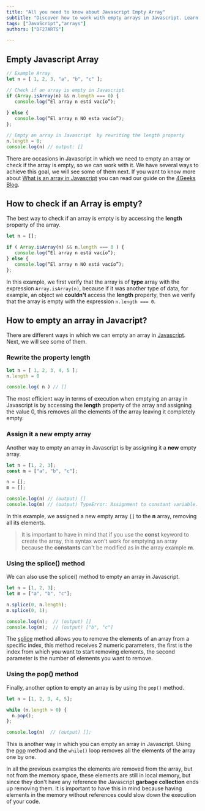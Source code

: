 ```yaml
---
title: "All you need to know about Javascript Empty Array"
subtitle: "Discover how to work with empty arrays in Javascript. Learn how to create them, verify if they are empty, and manage them effectively"
tags: ["JavaScript","arrays"]
authors: ["DF27ARTS"]

---
```


##  Empty Javascript Array

```js
// Example Array
let n = [ 1, 2, 3, "a", "b", "c" ];

// Check if an array is empty in Javascript
if (Array.isArray(n) && n.length === 0) {
   console.log(“El array n está vacío”);
   
} else {
   console.log(“El array n NO esta vacío”);
};

// Empty an array in Javascript  by rewriting the length property
n.length = 0;
console.log(n) // output: []
```

There are occasions in Javascript in which we need to empty an array or check if the array is empty, so we can work with it. We have several ways to achieve this goal, we will see some of them next. If you want to know more about [What is an array in Javascript](https://4geeks.com/lesson/what-is-an-array-define-array) you can read our guide on the [4Geeks Blog](https://4geeks.com/).

## How to check if an Array is empty?

The best way to check if an array is empty is by accessing the **length** property of the array.

```js
let n = [];

if ( Array.isArray(n) && n.length === 0 ) {
   console.log(“El array n está vacío”);
} else {
   console.log(“El array n NO está vacío”);
};
```

In this example, we first verify that the array is of **type** array with the expression `Array.isArray(n)`, because if it was another type of data, for example, an object we **couldn't** access the **length** property, then we verify that the array is empty with the expression `n.length === 0`.

## How to empty an array in Javacript?

There are different ways in which we can empty an array in [Javascript](https://4geeks.com/lesson/what-is-javascript-learn-to-code-in-javascript). Next, we will see some of them.

### Rewrite the property length
 
```js
let n = [ 1, 2, 3, 4, 5 ];
n.length = 0

console.log( n ) // []
```

The most efficient way in terms of execution when emptying an array in Javascript is by accessing the **length** property of the array and assigning the value 0, this removes all the elements of the array leaving it completely empty.

### Assign it a new empty array

Another way to empty an array in Javascript is by assigning it a **new** empty array.

```js
let n = [1, 2, 3];
const m = ["a", "b", "c"];

n = [];
m = [];

console.log(n) // (output) []
console.log(m) // (output) TypeError: Assignment to constant variable.
```

In this example, we assigned a new empty array ` [] ` to the **n** array, removing all its elements.

> It is important to have in mind that if you use the **const** keyword to create the array, this syntax won't work for emptying an array because the **constants** can't be modified as in the array example **m**.

### Using the splice() method

We can also use the splice() method to empty an array in Javascript.

```js
let n = [1, 2, 3];
let m = ["a", "b", "c"];

n.splice(0, n.length);
m.splice(0, 1);

console.log(n);  // (output) []
console.log(m);  // (output) ["b", "c"]
```

The [splice](https://developer.mozilla.org/en-US/docs/Web/JavaScript/Reference/Global_Objects/Array/splice) method allows you to remove the elements of an array from a specific index, this method receives 2 numeric parameters, the first is the index from which you want to start removing elements, the second parameter is the number of elements you want to remove.

### Using the pop() method

Finally, another option to empty an array is by using the ` pop() ` method.

```js
let n = [1, 2, 3, 4, 5];

while (n.length > 0) {
  n.pop();
};

console.log(n)  // (output) [];
```

This is another way in which you can empty an array in Javascript. Using the [pop](https://developer.mozilla.org/en-US/docs/Web/JavaScript/Reference/Global_Objects/Array/pop) method and the `while()` loop removes all the elements of the array one by one.  

In all the previous examples the elements are removed from the array, but not from the memory space, these elements are still in local memory, but since they don't have any reference the Javascript **garbage collection** ends up removing them. It is important to have this in mind because having elements in the memory without references could slow down the execution of your code.








